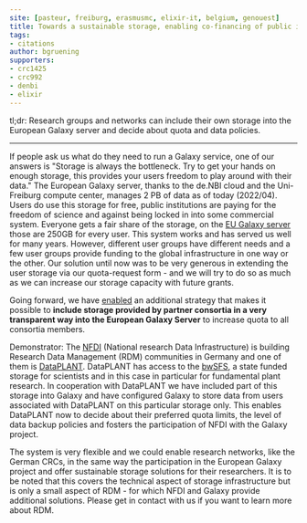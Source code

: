 ```yaml
---
site: [pasteur, freiburg, erasmusmc, elixir-it, belgium, genouest]
title: Towards a sustainable storage, enabling co-financing of public infrastructure
tags:
- citations
author: bgruening
supporters:
- crc1425
- crc992
- denbi
- elixir
---
```


tl;dr: Research groups and networks can include their own storage into the European Galaxy server and decide about quota and data policies.

<hr/>

If people ask us what do they need to run a Galaxy service, one of our answers is
"Storage is always the bottleneck. Try to get your hands on enough storage, this provides your users freedom to play around with their data."
The European Galaxy server, thanks to the de.NBI cloud and the Uni-Freiburg compute center, manages 2 PB of data as of today (2022/04).
Users do use this storage for free, public institutions are paying for the freedom of science and against being locked in into some commercial system.
Everyone gets a fair share of the storage, on the [EU Galaxy server](https://usegalaxy.eu) those are 250GB for every user.
This system works and has served us well for many years. However, different user groups have different needs and a
few user groups provide funding to the global infrastructure in one way or the other. Our solution until now was to be
very generous in extending the user storage via our quota-request form - and we will try to do so as much as we can increase our storage capacity with future grants.

Going forward, we have [enabled](https://github.com/usegalaxy-eu/sorting-hat/pull/9/) an additional strategy that makes it possible to
<b>include storage provided by partner consortia in a very transparent way into the European Galaxy Server</b> to increase quota to all consortia members.

Demonstrator: The [NFDI](https://www.nfdi.de) (National research Data Infrastructure) is building Research Data Management (RDM) communities in Germany and one of them
is [DataPLANT](https://nfdi4plants.de). DataPLANT has access to the [bwSFS](https://www.alwr-bw.de/bwsfs/), a state funded storage for scientists
and in this case in particular for fundamental plant research. In cooperation with DataPLANT we have included part of this storage into Galaxy
and have configured Galaxy to store data from users associated with DataPLANT on this particular storage only. This enables DataPLANT now to
decide about their preferred quota limits, the level of data backup policies and fosters the participation of NFDI with the Galaxy project.

The system is very flexible and we could enable research networks, like the German CRCs, in the same way the participation in the European Galaxy project
and offer sustainable storage solutions for their researchers. It is to be noted that this covers the technical aspect of storage infrastructure but
is only a small aspect of RDM - for which NFDI and Galaxy provide additional solutions. Please get in contact with us if you want to learn more about RDM.

